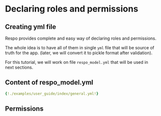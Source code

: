 # Declaring roles and permissions

## Creating yml file

Respo provides complete and easy way of declaring roles and permissions.

The whole idea is to have all of them in single `yml` file that will be source of truth for the app. (later, we will convert it to pickle format after validation).

For this tutorial, we will work on file `respo_model.yml` that will be used in next sections.

## Content of respo_model.yml

```yml
{!./examples/user_guide/index/general.yml!}
```

## Permissions
